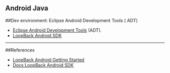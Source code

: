 Android Java
---

##Dev environment: Eclipse Android Development Tools ( ADT)

- [Eclipse Android Development Tools](http://developer.android.com/sdk/index.html) (ADT).
- [LoopBack Android SDK  ](http://strongloop.com/mobile/android/)

---

##References

- [LoopBack Android Getting Started](https://github.com/strongloop/loopback-android-getting-started)
- [Docs LoopBack Android SDK](http://docs.strongloop.com/display/DOC/Android+SDK)
